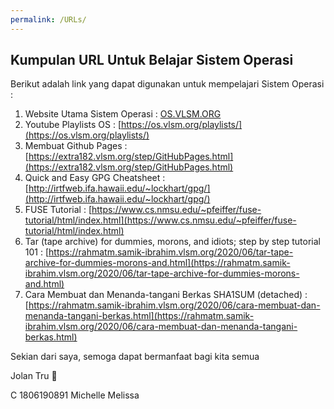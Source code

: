 ```yaml
---
permalink: /URLs/
---
```


## Kumpulan URL Untuk Belajar Sistem Operasi

Berikut adalah link yang dapat digunakan untuk mempelajari Sistem Operasi :

1. Website Utama Sistem Operasi : [OS.VLSM.ORG](https://os.vlsm.org/)
2. Youtube Playlists OS : [https://os.vlsm.org/playlists/](https://os.vlsm.org/playlists/)
3. Membuat Github Pages : [https://extra182.vlsm.org/step/GitHubPages.html](https://extra182.vlsm.org/step/GitHubPages.html)
4. Quick and Easy GPG Cheatsheet : [http://irtfweb.ifa.hawaii.edu/~lockhart/gpg/](http://irtfweb.ifa.hawaii.edu/~lockhart/gpg/)
5. FUSE Tutorial : [https://www.cs.nmsu.edu/~pfeiffer/fuse-tutorial/html/index.html](https://www.cs.nmsu.edu/~pfeiffer/fuse-tutorial/html/index.html)
6. Tar (tape archive) for dummies, morons, and idiots; step by step tutorial 101 : [https://rahmatm.samik-ibrahim.vlsm.org/2020/06/tar-tape-archive-for-dummies-morons-and.html](https://rahmatm.samik-ibrahim.vlsm.org/2020/06/tar-tape-archive-for-dummies-morons-and.html)
7. Cara Membuat dan Menanda-tangani Berkas SHA1SUM (detached) : [https://rahmatm.samik-ibrahim.vlsm.org/2020/06/cara-membuat-dan-menanda-tangani-berkas.html](https://rahmatm.samik-ibrahim.vlsm.org/2020/06/cara-membuat-dan-menanda-tangani-berkas.html)

Sekian dari saya, semoga dapat bermanfaat bagi kita semua 

Jolan Tru 🙏

C 1806190891 Michelle Melissa
